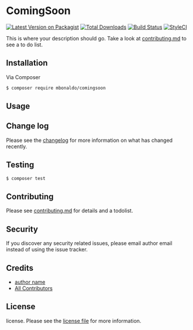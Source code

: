 # ComingSoon

[![Latest Version on Packagist][ico-version]][link-packagist]
[![Total Downloads][ico-downloads]][link-downloads]
[![Build Status][ico-travis]][link-travis]
[![StyleCI][ico-styleci]][link-styleci]

This is where your description should go. Take a look at [contributing.md](contributing.md) to see a to do list.

## Installation

Via Composer

``` bash
$ composer require mbonaldo/comingsoon
```

## Usage

## Change log

Please see the [changelog](changelog.md) for more information on what has changed recently.

## Testing

``` bash
$ composer test
```

## Contributing

Please see [contributing.md](contributing.md) for details and a todolist.

## Security

If you discover any security related issues, please email author email instead of using the issue tracker.

## Credits

- [author name][link-author]
- [All Contributors][link-contributors]

## License

license. Please see the [license file](license.md) for more information.

[ico-version]: https://img.shields.io/packagist/v/mbonaldo/comingsoon.svg?style=flat-square
[ico-downloads]: https://img.shields.io/packagist/dt/mbonaldo/comingsoon.svg?style=flat-square
[ico-travis]: https://img.shields.io/travis/mbonaldo/comingsoon/master.svg?style=flat-square
[ico-styleci]: https://styleci.io/repos/12345678/shield

[link-packagist]: https://packagist.org/packages/mbonaldo/comingsoon
[link-downloads]: https://packagist.org/packages/mbonaldo/comingsoon
[link-travis]: https://travis-ci.org/mbonaldo/comingsoon
[link-styleci]: https://styleci.io/repos/12345678
[link-author]: https://github.com/mbonaldo
[link-contributors]: ../../contributors

